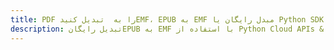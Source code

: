 ---title: PDF را به  تبدیل کنیدEMF، EPUB به EMF مبدل رایگان یا Python SDKdescription: تبدیل رایگانEPUB به EMF با استفاده از Python Cloud APIs & SDK همچنین اسناد PDF را در Cloud ایجاد، ویرایش و رندر کنید.---